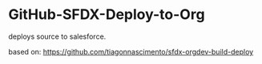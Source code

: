 # GitHub-SFDX-Deploy-to-Org

deploys source to salesforce.

based on: https://github.com/tiagonnascimento/sfdx-orgdev-build-deploy
